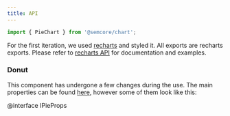 ```yaml
---
title: API
---
```


```js
import { PieChart } from '@semcore/chart';
```

For the first iteration, we used [recharts](http://recharts.org) and styled it. All exports are recharts exports. Please refer to [recharts API](http://recharts.org/en-US/api) for documentation and examples.

### Donut

This component has undergone a few changes during the use. The main properties can be found [here](http://recharts.org/en-US/api/Pie), however some of them look like this:

@interface IPieProps
